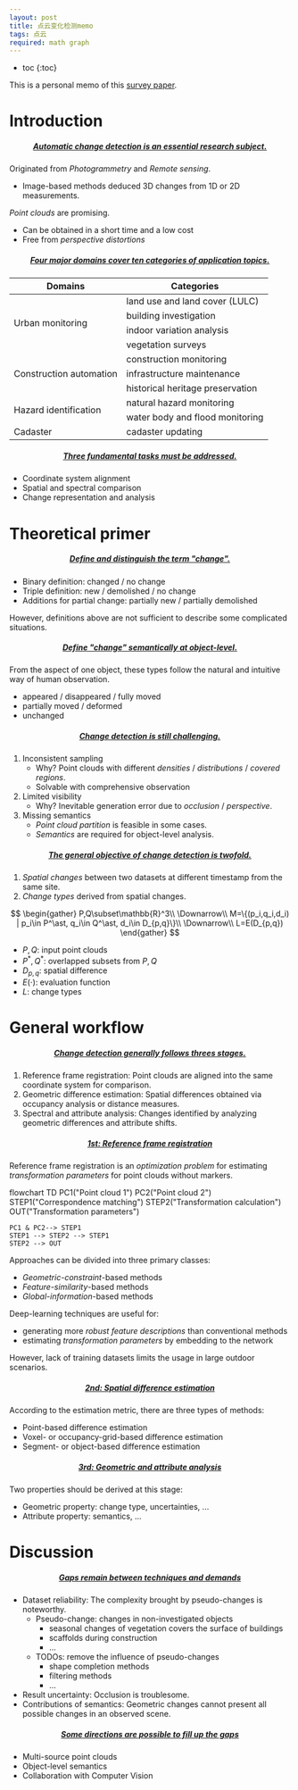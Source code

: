 ```yaml
---
layout: post
title: 点云变化检测memo
tags: 点云
required: math graph
---
```


- toc
{:toc}

This is a personal memo of this [survey paper](https://www.sciencedirect.com/science/article/pii/S0924271623000163).

# Introduction

<h5 style="text-align:center;"><u>Automatic change detection is an essential research subject.</u></h5>

Originated from *Photogrammetry* and *Remote sensing*.
- Image-based methods deduced 3D changes from 1D or 2D measurements.

*Point clouds* are promising.
- Can be obtained in a short time and a low cost
- Free from *perspective distortions*

<h5 style="text-align:center;"><u>Four major domains cover ten categories of application topics.</u></h5>

<table>
    <thead><tr>
        <th style="text-align:center;">Domains</th>
        <th style="text-align:center;">Categories</th>
    </tr></thead>
    <tbody>
        <tr>
            <td rowspan=4>Urban monitoring</td>
            <td>land use and land cover (LULC)</td>
        </tr>
        <tr><td>building investigation</td></tr>
        <tr><td>indoor variation analysis</td></tr>
        <tr><td>vegetation surveys</td></tr>
        <tr>
            <td rowspan=3>Construction automation</td>
            <td>construction monitoring</td>
        </tr>
        <tr><td>infrastructure maintenance</td></tr>
        <tr><td>historical heritage preservation</td></tr>
        <tr>
            <td rowspan=2>Hazard identification</td>
            <td>natural hazard monitoring</td>
        </tr>
        <tr><td>water body and flood monitoring</td></tr>
        <tr>
            <td>Cadaster</td>
            <td>cadaster updating</td>
        </tr>
    </tbody>
</table>

<h5 style="text-align:center;"><u>Three fundamental tasks must be addressed.</u></h5>

- Coordinate system alignment
- Spatial and spectral comparison
- Change representation and analysis

# Theoretical primer

<h5 style="text-align:center;"><u>Define and distinguish the term "change".</u></h5>

- Binary definition: changed / no change
- Triple definition: new / demolished / no change
- Additions for partial change: partially new / partially demolished

However, definitions above are not sufficient to describe some complicated situations.

<h5 style="text-align:center;"><u>Define "change" semantically at object-level.</u></h5>

From the aspect of one object, these types follow the natural and intuitive way of human observation.
- appeared / disappeared / fully moved
- partially moved / deformed
- unchanged

<h5 style="text-align:center;"><u>Change detection is still challenging.</u></h5>

1. Inconsistent sampling
    - Why? Point clouds with different *densities* / *distributions* / *covered regions*.
    - Solvable with comprehensive observation
1. Limited visibility
    - Why? Inevitable generation error due to *occlusion* / *perspective*.
1. Missing semantics
    - *Point cloud partition* is feasible in some cases.
    - *Semantics* are required for object-level analysis.

<h5 style="text-align:center;"><u>The general objective of change detection is twofold.</u></h5>

1. *Spatial changes* between two datasets at different timestamp from the same site.
1. *Change types* derived from spatial changes.

$$
\begin{gather}
P,Q\subset\mathbb{R}^3\\
\Downarrow\\
M=\{(p_i,q_i,d_i) | p_i\in P^\ast, q_i\in Q^\ast, d_i\in D_{p,q}\}\\
\Downarrow\\
L=E(D_{p,q})
\end{gather}
$$

- $P, Q$: input point clouds
- $P^\ast, Q^\ast$: overlapped subsets from $P, Q$
- $D_{p,q}$: spatial difference
- $E(\cdot)$: evaluation function
- $L$: change types

# General workflow

<h5 style="text-align:center;"><u>Change detection generally follows threes stages.</u></h5>

1. Reference frame registration: Point clouds are aligned into the same coordinate system for comparison.
1. Geometric difference estimation: Spatial differences obtained via occupancy analysis or distance measures.
1. Spectral and attribute analysis: Changes identified by analyzing geometric differences and attribute shifts.

<h5 style="text-align:center;"><u>1st: Reference frame registration</u></h5>

Reference frame registration is an *optimization problem* for estimating *transformation parameters* for point clouds without markers.

<div class="mermaid img-frame">
flowchart TD
    PC1("Point cloud 1")
    PC2("Point cloud 2")
    STEP1("Correspondence matching")
    STEP2("Transformation calculation")
    OUT("Transformation parameters")

    PC1 & PC2--> STEP1
    STEP1 --> STEP2 --> STEP1
    STEP2 --> OUT
</div>

Approaches can be divided into three primary classes:
- *Geometric-constraint*-based methods
- *Feature-similarity*-based methods
- *Global-information*-based methods

Deep-learning techniques are useful for:
- generating more *robust feature descriptions* than conventional methods
- estimating *transformation parameters* by embedding to the network

However, lack of training datasets limits the usage in large outdoor scenarios.

<h5 style="text-align:center;"><u>2nd: Spatial difference estimation</u></h5>

According to the estimation metric, there are three types of methods:
- Point-based difference estimation
- Voxel- or occupancy-grid-based difference estimation
- Segment- or object-based difference estimation

<h5 style="text-align:center;"><u>3rd: Geometric and attribute analysis</u></h5>

Two properties should be derived at this stage:
- Geometric property: change type, uncertainties, ...
- Attribute property: semantics, ...

# Discussion

<h5 style="text-align:center;"><u>Gaps remain between techniques and demands</u></h5>

- Dataset reliability: The complexity brought by pseudo-changes is noteworthy.
    - Pseudo-change: changes in non-investigated objects
        - seasonal changes of vegetation covers the surface of buildings
        - scaffolds during construction
        - ...
    - TODOs: remove the influence of pseudo-changes
        - shape completion methods
        - filtering methods
        - ...
- Result uncertainty: Occlusion is troublesome.
- Contributions of semantics: Geometric changes cannot present all possible changes in an observed scene.

<h5 style="text-align:center;"><u>Some directions are possible to fill up the gaps</u></h5>

- Multi-source point clouds
- Object-level semantics
- Collaboration with Computer Vision
